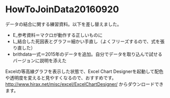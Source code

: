 # HowToJoinData20160920

データの結合に関する練習資料。以下を差し替えました。

* E_参考資料＝マクロが動作する正しいものに
* L_結合した死因表とグラフ＝細かい手直し（よくフリーズするので、式を張り直した）
* brithdata一式＝2015年のデータを追加。自分でデータを取り込んで試せるバージョンに説明を添えた

Excelの等高線グラフを表示した状態で、Excel Chart Designerを起動して配色や透明度を変えると見やすくなるので、おすすめです。
http://www.hirax.net/misc/excel/ExcelChartDesigner/
からダウンロードできます。
